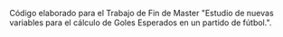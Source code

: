 Código elaborado para el Trabajo de Fin de Master "Estudio de nuevas variables para el cálculo de Goles Esperados en un partido de fútbol.".
